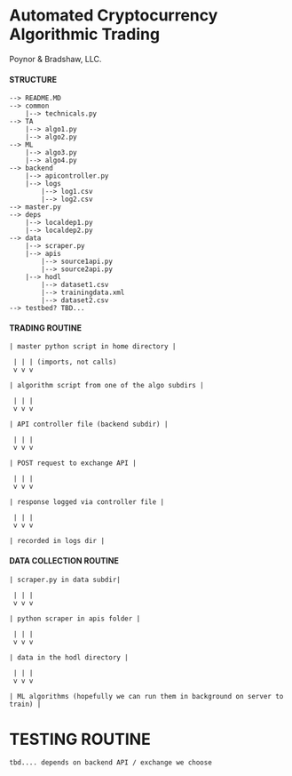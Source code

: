 Automated Cryptocurrency Algorithmic Trading
============================================

Poynor & Bradshaw, LLC.

#### STRUCTURE
```
--> README.MD
--> common
	|--> technicals.py
--> TA
	|--> algo1.py
	|--> algo2.py
--> ML
	|--> algo3.py
	|--> algo4.py
--> backend
	|--> apicontroller.py
	|--> logs
		|--> log1.csv
		|--> log2.csv
--> master.py
--> deps
	|--> localdep1.py
	|--> localdep2.py
--> data
	|--> scraper.py
	|--> apis
		|--> source1api.py
		|--> source2api.py
	|--> hodl
		|--> dataset1.csv
		|--> trainingdata.xml
		|--> dataset2.csv
--> testbed? TBD...
```

#### TRADING ROUTINE
```
| master python script in home directory |

 | | | (imports, not calls)
 v v v 

| algorithm script from one of the algo subdirs |

 | | |
 v v v 

| API controller file (backend subdir) | 

 | | |
 v v v

| POST request to exchange API |

 | | |
 v v v

| response logged via controller file |

 | | |
 v v v

| recorded in logs dir |
```

#### DATA COLLECTION ROUTINE

```
| scraper.py in data subdir|

 | | |
 v v v

| python scraper in apis folder |

 | | |
 v v v

| data in the hodl directory |

 | | |
 v v v 

| ML algorithms (hopefully we can run them in background on server to train) | 
```

TESTING ROUTINE
===============

	tbd.... depends on backend API / exchange we choose

